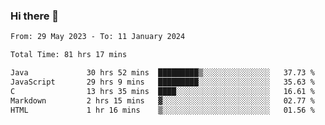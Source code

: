 ### Hi there 👋

<!--START_SECTION:waka-->

```txt
From: 29 May 2023 - To: 11 January 2024

Total Time: 81 hrs 17 mins

Java             30 hrs 52 mins  █████████▒░░░░░░░░░░░░░░░   37.73 %
JavaScript       29 hrs 9 mins   █████████░░░░░░░░░░░░░░░░   35.63 %
C                13 hrs 35 mins  ████░░░░░░░░░░░░░░░░░░░░░   16.61 %
Markdown         2 hrs 15 mins   ▓░░░░░░░░░░░░░░░░░░░░░░░░   02.77 %
HTML             1 hr 16 mins    ▒░░░░░░░░░░░░░░░░░░░░░░░░   01.56 %
```

<!--END_SECTION:waka-->
<!--
**the-beef-calculator/the-beef-calculator** is a ✨ _special_ ✨ repository because its `README.md` (this file) appears on your GitHub profile.

Here are some ideas to get you started:

- 🔭 I’m currently working on ...
- 🌱 I’m currently learning ...
- 👯 I’m looking to collaborate on ...
- 🤔 I’m looking for help with ...
- 💬 Ask me about ...
- 📫 How to reach me: ...
- 😄 Pronouns: ...
- ⚡ Fun fact: ...
-->

